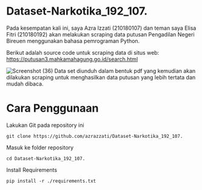 # Dataset-Narkotika_192_107.
Pada kesempatan kali ini, saya Azra Izzati (210180107) dan teman saya Elisa Fitri (210180192) akan melakukan scraping data putusan Pengadilan Negeri Bireuen menggunakan bahasa pemrograman Python.


Berikut adalah source code untuk scraping data di situs web: https://putusan3.mahkamahagung.go.id/search.html

![Screenshot (36)](https://github.com/azrazzati/Dataset-Narkotika_192_107./assets/99396454/1d896fc8-c580-43db-9782-2eae53ef2111)
Data set diunduh dalam bentuk pdf yang kemudian akan dilakukan scraping untuk menghasilkan data putusan yang lebih tertata dan mudah dibaca.

# Cara Penggunaan
Lakukan Git pada repository ini
```
git clone https://github.com/azrazzati/Dataset-Narkotika_192_107.
```

Masuk ke folder repository
```
cd Dataset-Narkotika_192_107.
```

Install Requirements
```
pip install -r ./requirements.txt
```

